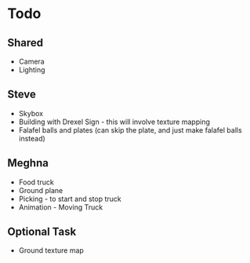 # Todo

## Shared 

* Camera
* Lighting 


## Steve

* Skybox 
* Building with Drexel Sign - this will involve texture mapping
* Falafel balls and plates (can skip the plate, and just make falafel balls instead)

## Meghna

* Food truck
* Ground plane
* Picking - to start and stop truck
* Animation - Moving Truck 



## Optional Task

* Ground texture map
